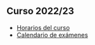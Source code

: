 ## Curso 2022/23

- [Horarios del curso](https://udcgal.sharepoint.com/:b:/s/repositoriofic/EU94xVoMkAJAuMDcKAdMElABhmqboiHJdWZR0y_5A9MKeA)
- [Calendario de exámenes](https://udcgal.sharepoint.com/:b:/s/repositoriofic/EVUwl3uCeVtMkX08GVZnmAcBFFApZPnD0LHPIljKtY_O2A)

